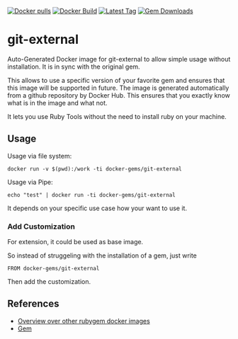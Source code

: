 [![Docker pulls](https://img.shields.io/docker/pulls/rubygem/git-external.svg)](https://hub.docker.com/r/rubygem/git-external/)
[![Docker Build](https://img.shields.io/docker/automated/rubygem/git-external.svg)](https://hub.docker.com/r/rubygem/git-external/)
[![Latest Tag](https://img.shields.io/github/tag/docker-rubygem/git-external.svg)](https://hub.docker.com/r/rubygem/git-external/)
[![Gem Downloads](https://img.shields.io/gem/dt/git-external.svg)](https://rubygems.org/gems/git-external/)
# git-external

Auto-Generated Docker image for git-external to allow simple usage without installation.
It is in sync with the original gem.

This allows to use a specific version of your favorite gem and ensures that this image will be supported in future.
The image is generated automatically from a github repository by Docker Hub.
This ensures that you exactly know what is in the image and what not.

It lets you use Ruby Tools without the need to install ruby on your machine.

## Usage

Usage via file system:

`docker run -v $(pwd):/work -ti docker-gems/git-external`

Usage via Pipe:

`echo "test" | docker run -ti docker-gems/git-external`

It depends on your specific use case how your want to use it.

### Add Customization

For extension, it could be used as base image.

So instead of struggeling with the installation of a gem, just write

`FROM docker-gems/git-external`

Then add the customization.

## References

 - [Overview over other rubygem docker images](https://github.com/thinkbot/docker-rubygem)
 - [Gem](https://rubygems.org/gems/git-external/)
